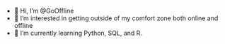 - 👋 Hi, I’m @GoOffline
- 👀 I’m interested in getting outside of my comfort zone both online and offline
- 🌱 I’m currently learning Python, SQL, and R. 

<!---
GoOffline/GoOffline is a ✨ special ✨ repository because its `README.md` (this file) appears on your GitHub profile.
You can click the Preview link to take a look at your changes.
--->
